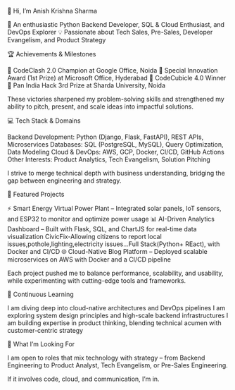 👋 Hi, I’m Anish Krishna Sharma

🚀 An enthusiastic Python Backend Developer, SQL & Cloud Enthusiast, and DevOps Explorer
💡 Passionate about Tech Sales, Pre-Sales, Developer Evangelism, and Product Strategy

🏆 Achievements & Milestones

🥇 CodeClash 2.0 Champion at Google Office, Noida
🥇 Special Innovation Award (1st Prize) at Microsoft Office, Hyderabad
🏅 CodeCubicle 4.0 Winner
🥉 Pan India Hack 3rd Prize at Sharda University, Noida

These victories sharpened my problem-solving skills and strengthened my ability to pitch, present, and scale ideas into impactful solutions.

💻 Tech Stack & Domains

Backend Development: Python (Django, Flask, FastAPI), REST APIs, Microservices
Databases: SQL (PostgreSQL, MySQL), Query Optimization, Data Modeling
Cloud & DevOps: AWS, GCP, Docker, CI/CD, GitHub Actions
Other Interests: Product Analytics, Tech Evangelism, Solution Pitching

I strive to merge technical depth with business understanding, bridging the gap between engineering and strategy.

📂 Featured Projects

⚡ Smart Energy Virtual Power Plant – Integrated solar panels, IoT sensors, and ESP32 to monitor and optimize power usage
📊 AI-Driven Analytics Dashboard – Built with Flask, SQL, and ChartJS for real-time data visualization
CivicFix-Allowing citizens to report local issues,pothole,lighting,electricity issues...Full Stack(Python+ REact), with Docker and CI/CD
🌐 Cloud-Native Blog Platform – Deployed scalable microservices on AWS with Docker and a CI/CD pipeline

Each project pushed me to balance performance, scalability, and usability, while experimenting with cutting-edge tools and frameworks.

📖 Continuous Learning

I am diving deep into cloud-native architectures and DevOps pipelines
I am exploring system design principles and high-scale backend infrastructures
I am building expertise in product thinking, blending technical acumen with customer-centric strategy

🌟 What I’m Looking For

I am open to roles that mix technology with strategy – from Backend Engineering to Product Analyst, Tech Evangelism, or Pre-Sales Engineering.

If it involves code, cloud, and communication, I’m in.

